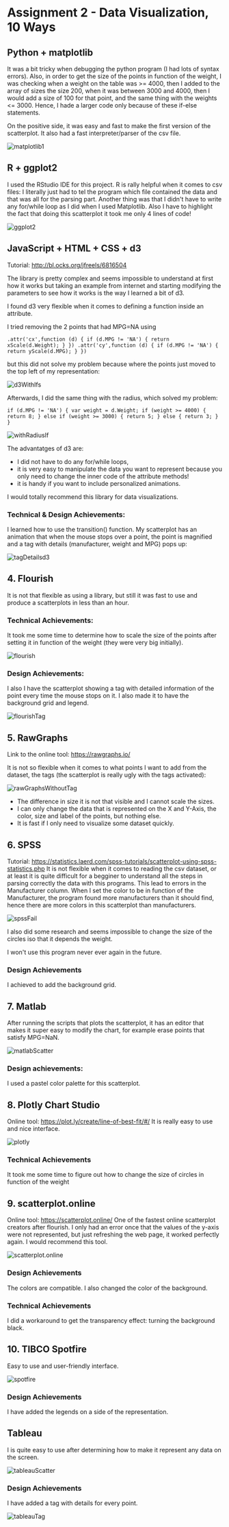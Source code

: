 
# Assignment 2 - Data Visualization, 10 Ways  

## Python + matplotlib
It was a bit tricky when debugging the python program (I had lots of syntax errors). Also, in order to get the size of the points in function of the weight, I was checking when a weight on the table was >= 4000, then I added to the array of sizes the size 200, when it was between 3000 and 4000, then I would add a size of 100 for that point, and the same thing with the weights <= 3000. Hence, I hade a larger code only because of these if-else statements.

On the positive side, it was easy and fast to make the first version of the scatterplot. It also had a fast interpreter/parser of the csv file.

![matplotlib1](matplotlib/matplotlib1.png)

## R + ggplot2

I used the RStudio IDE for this project. R is rally helpful when it comes to csv files: I literally just had to tel the program which file contained the data and that was all for the parsing part. Another thing was that I didn't have to write any for/while loop as I did when I used Matplotlib. Also I have to highlight the fact that doing this scatterplot it took me only 4 lines of code!

![ggplot2](img/ggplot2.png)

## JavaScript + HTML + CSS + d3

Tutorial:
http://bl.ocks.org/jfreels/6816504

The library is pretty complex and seems impossible to understand at first how it works but taking an example from internet and starting modifying the parameters to see how it works is the way I learned a bit of d3.

I found d3 very flexible when it comes to defining a function inside an attribute.

I tried removing the 2 points that had MPG=NA using

`.attr('cx',function (d) {
        if (d.MPG != 'NA') {
          return xScale(d.Weight);
        }
      })
      .attr('cy',function (d) {
        if (d.MPG != 'NA') {
          return yScale(d.MPG);
        }
       })`

but this did not solve my problem because where the points just moved to the top left of my representation:

![d3WithIfs](d3/d3WithIfs.png)

Afterwards, I did the same thing with the radius, which solved my problem:

`if (d.MPG != 'NA') {
          var weight = d.Weight;
          if (weight >= 4000) {
            return 8;
          } else if (weight >= 3000) {
            return 5;
          } else {
            return 3;
          }
        }`

![withRadiusIf](d3/withRadiusIf.png)

The advantatges of d3 are:
- I did not have to do any for/while loops,
- it is very easy to manipulate the data you want to represent because you only need to change the inner code of the attribute methods!
- it is handy if you want to include personalized animations.

I would totally recommend this library for data visualizations.

### Technical & Design Achievements:

I learned how to use the transition() function. My scatterplot has an animation that when the mouse stops over a point, the point is magnified and a tag with details (manufacturer, weight and MPG) pops up:

![tagDetailsd3](d3/tagDetailsd3.png)

## 4. Flourish
It is not that flexible as using a library, but still it was fast to use and produce a scatterplots in less than an hour.

### Technical Achievements:
It took me some time to determine how to scale the size of the points after setting it in function of the weight (they were very big initially).

![flourish](flourish/flourish.png)

### Design Achievements:
I also I have the scatterplot showing a tag with detailed information of the point every time the mouse stops on it. I also made it to have the background grid and legend.

![flourishTag](flourish/flourishTag.png)

## 5. RawGraphs
Link to the online tool: https://rawgraphs.io/

It is not so flexible when it comes to what points I want to add from the dataset, the tags (the scatterplot is really ugly with the tags activated):

![rawGraphsWithoutTag](rawGraphs/rawGraphsWithoutTag.png)

- The difference in size it is not that visible and I cannot scale the sizes.
- I can only change the data that is represented on the X and Y-Axis, the color, size and label of the points, but nothing else.
- It is fast if I only need to visualize some dataset quickly.

## 6. SPSS
Tutorial: https://statistics.laerd.com/spss-tutorials/scatterplot-using-spss-statistics.php
 It is not flexible when it comes to reading the csv dataset, or at least it is quite difficult for a begginer to understand all the steps
 in parsing correctly the data with this programs. This lead to errors in the Manufacturer column. When I set the color to be in function of the Manufacturer, the program found more manufacturers than it should find, hence there are more colors in this scatterplot than manufacturers.

![spssFail](spss/spssFail.png)

I also did some research and seems impossible to change the size of the circles iso that it depends the weight.

I won't use this program never ever again in the future.

### Design Achievements
I achieved to add the background grid.

## 7. Matlab
After running the scripts that plots the scatterplot, it has an editor that makes it super easy to modify the chart, for example erase points that satisfy MPG=NaN.

![matlabScatter](matlab/matlabScatter.png)

### Design achievements:
I used a pastel color palette for this scatterplot.

## 8. Plotly Chart Studio
Online tool: https://plot.ly/create/line-of-best-fit/#/
It is really easy to use and nice interface.

![plotly](plotly/plotly.png)

### Technical Achievements
It took me some time to figure out how to change the size of circles in function of the weight

## 9. scatterplot.online
Online tool: https://scatterplot.online/
One of the fastest online scatterplot creators after flourish. I only had an error once that the values of the y-axis were not represented, but just refreshing the web page, it worked perfectly again. I would recommend this tool.

![scatterplot.online](scatterplot.online/scatterplot.online.png)

### Design Achievements
The colors are compatible. I also changed the color of the background.

### Technical Achievements
I did a workaround to get the transparency effect: turning the background black.

## 10. TIBCO Spotfire
Easy to use and user-friendly interface.

![spotfire](spotfire/spotfire)

### Design Achievements
I have added the legends on a side of the representation.

## Tableau
I is quite easy to use after determining how to make it represent any data on the screen.

![tableauScatter](tableau/tableauScatter)

### Design Achievements
I have added a tag with details for every point.

![tableauTag](tableau/tableauTag)
